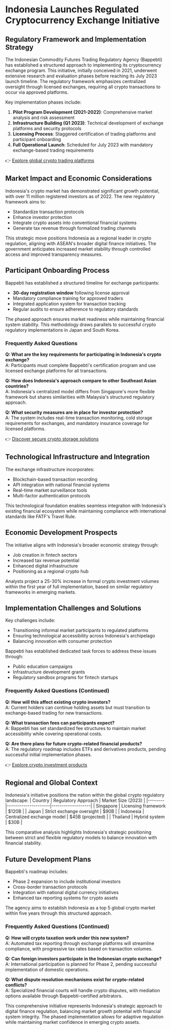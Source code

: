 # Indonesia Launches Regulated Cryptocurrency Exchange Initiative

## Regulatory Framework and Implementation Strategy

The Indonesian Commodity Futures Trading Regulatory Agency (Bappebti) has established a structured approach to implementing its cryptocurrency exchange program. This initiative, initially conceived in 2021, underwent extensive research and evaluation phases before reaching its July 2023 launch timeline. The regulatory framework emphasizes centralized oversight through licensed exchanges, requiring all crypto transactions to occur via approved platforms.

Key implementation phases include:
1. **Pilot Program Development (2021-2022)**: Comprehensive market analysis and risk assessment
2. **Infrastructure Building (Q1 2023)**: Technical development of exchange platforms and security protocols
3. **Licensing Process**: Staggered certification of trading platforms and participant onboarding
4. **Full Operational Launch**: Scheduled for July 2023 with mandatory exchange-based trading requirements

👉 [Explore global crypto trading platforms](https://bit.ly/okx-bonus)

## Market Impact and Economic Considerations

Indonesia's crypto market has demonstrated significant growth potential, with over 11 million registered investors as of 2022. The new regulatory framework aims to:
- Standardize transaction protocols
- Enhance investor protection
- Integrate crypto assets into conventional financial systems
- Generate tax revenue through formalized trading channels

This strategic move positions Indonesia as a regional leader in crypto regulation, aligning with ASEAN's broader digital finance initiatives. The government anticipates increased market stability through controlled access and improved transparency measures.

## Participant Onboarding Process

Bappebti has established a structured timeline for exchange participants:
- **30-day registration window** following license approval
- Mandatory compliance training for approved traders
- Integrated application system for transaction tracking
- Regular audits to ensure adherence to regulatory standards

The phased approach ensures market readiness while maintaining financial system stability. This methodology draws parallels to successful crypto regulatory implementations in Japan and South Korea.

### Frequently Asked Questions

**Q: What are the key requirements for participating in Indonesia's crypto exchange?**  
A: Participants must complete Bappebti's certification program and use licensed exchange platforms for all transactions.

**Q: How does Indonesia's approach compare to other Southeast Asian countries?**  
A: Indonesia's centralized model differs from Singapore's more flexible framework but shares similarities with Malaysia's structured regulatory approach.

**Q: What security measures are in place for investor protection?**  
A: The system includes real-time transaction monitoring, cold storage requirements for exchanges, and mandatory insurance coverage for licensed platforms.

👉 [Discover secure crypto storage solutions](https://bit.ly/okx-bonus)

## Technological Infrastructure and Integration

The exchange infrastructure incorporates:
- Blockchain-based transaction recording
- API integration with national financial systems
- Real-time market surveillance tools
- Multi-factor authentication protocols

This technological foundation enables seamless integration with Indonesia's existing financial ecosystem while maintaining compliance with international standards like FATF's Travel Rule.

## Economic Development Prospects

The initiative aligns with Indonesia's broader economic strategy through:
- Job creation in fintech sectors
- Increased tax revenue potential
- Enhanced digital infrastructure
- Positioning as a regional crypto hub

Analysts project a 25-30% increase in formal crypto investment volumes within the first year of full implementation, based on similar regulatory frameworks in emerging markets.

## Implementation Challenges and Solutions

Key challenges include:
- Transitioning informal market participants to regulated platforms
- Ensuring technological accessibility across Indonesia's archipelago
- Balancing innovation with consumer protection

Bappebti has established dedicated task forces to address these issues through:
- Public education campaigns
- Infrastructure development grants
- Regulatory sandbox programs for fintech startups

### Frequently Asked Questions (Continued)

**Q: How will this affect existing crypto investors?**  
A: Current holders can continue holding assets but must transition to exchange-based trading for new transactions.

**Q: What transaction fees can participants expect?**  
A: Bappebti has set standardized fee structures to maintain market accessibility while covering operational costs.

**Q: Are there plans for future crypto-related financial products?**  
A: The regulatory roadmap includes ETFs and derivatives products, pending successful initial implementation phases.

👉 [Explore crypto investment products](https://bit.ly/okx-bonus)

## Regional and Global Context

Indonesia's initiative positions the nation within the global crypto regulatory landscape:
| Country | Regulatory Approach | Market Size (2023) |
|--------|---------------------|-------------------|
| Singapore | Licensing framework | $120B |
| Japan | Strict exchange oversight | $90B |
| Indonesia | Centralized exchange model | $45B (projected) |
| Thailand | Hybrid system | $30B |

This comparative analysis highlights Indonesia's strategic positioning between strict and flexible regulatory models to balance innovation with financial stability.

## Future Development Plans

Bappebti's roadmap includes:
- Phase 2 expansion to include institutional investors
- Cross-border transaction protocols
- Integration with national digital currency initiatives
- Enhanced tax reporting systems for crypto assets

The agency aims to establish Indonesia as a top 5 global crypto market within five years through this structured approach.

### Frequently Asked Questions (Continued)

**Q: How will crypto taxation work under this new system?**  
A: Automated tax reporting through exchange platforms will streamline compliance, with progressive tax rates based on transaction volumes.

**Q: Can foreign investors participate in the Indonesian crypto exchange?**  
A: International participation is planned for Phase 2, pending successful implementation of domestic operations.

**Q: What dispute resolution mechanisms exist for crypto-related conflicts?**  
A: Specialized financial courts will handle crypto disputes, with mediation options available through Bappebti-certified arbitrators.

This comprehensive initiative represents Indonesia's strategic approach to digital finance regulation, balancing market growth potential with financial system integrity. The phased implementation allows for adaptive regulation while maintaining market confidence in emerging crypto assets.